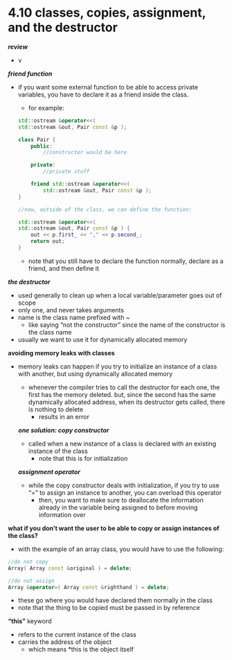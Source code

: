 # 4.10 classes, copies, assignment, and the destructor

*********review*********

- v

*********************************************friend function*********************************************

- if you want some external function to be able to access private variables, you have to declare it as a friend inside the class.
    - for example:
    
    ```cpp
    std::ostream &operator<<(
    std::ostream &out, Pair const &p );
    
    class Pair {
    	public:
    		//constructor would be here
    
    	private:
    		//private stuff
    
    	friend std::ostream &operator<<(
    		std::ostream &out, Pair const &p );
    }
    
    //now, outside of the class, we can define the function:
    
    std::ostream &operator<<(
    std::ostream &out, Pair const &p ) { 
    	out << p.first_ << "," << p.second_;
    	return out;
    }
    
    ```
    
    - note that you still have to declare the function normally, declare as a friend, and then define it
    

*********************************************the destructor*********************************************

- used generally to clean up when a local variable/parameter goes out of scope
- only one, and never takes arguments
- name is the class name prefixed with ~
    - like saying “not the constructor” since the name of the constructor is the class name
- usually we want to use it for dynamically allocated memory

******************************************************************avoiding memory leaks with classes******************************************************************

- memory leaks can happen if you try to initialize an instance of a class with another, but using dynamically allocated memory
    - whenever the compiler tries to call the destructor for each one, the first has the memory deleted. but, since the second has the same dynamically allocated address, when its destructor gets called, there is nothing to delete
        - results in an error
    
    ***************one solution: copy constructor***************
    
    - called when a new instance of a class is declared with an existing instance of the class
        - note that this is for initialization
    
    *********************************************************assignment operator*********************************************************
    
    - while the copy constructor deals with initialization, if you try to use “=” to assign an instance to another, you can overload this operator
        - then, you want to make sure to deallocate the information already in the variable being assigned to before moving information over

************************what if you don’t want the user to be able to copy or assign instances of the class?************************

- with the example of an array class, you would have to use the following:

```cpp
//do not copy
Array( Array const &original ) = delete;

//do not assign
Array &operator=( Array const &righthand ) = delete;
```

- these go where you would have declared them normally in the class
- note that the thing to be copied must be passed in by reference

******************“this”****************** keyword

- refers to the current instance of the class
- carries the address of the object
    - which means *this is the object itself